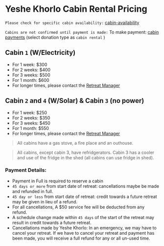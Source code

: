 # Yeshe Khorlo Cabin Rental Pricing

```Please check for specific cabin availability:``` [cabin-availability](mailto:admin@yeshekhorlousa.com?subject=cabin-availability)

```Cabins are not confirmed until payment is made:```
To make payment: [cabin payments](https://yeshekhorlousa.com/donations-and-payments/) (select donation type as ```cabin rental``` )

## Cabin ```1``` (W/Electricity)
- For 1 week: $300
- For 2 weeks: $400
- For 3 weeks: $500
- For 1 month: $600
- For longer times, please contact the [Retreat Manager](mailto:admin@yeshekhorlousa.com?subject=cabin-inquiry)

## Cabin ```2``` and ```4``` (W/Solar) & Cabin ```3``` (no power)
- For 1 week: $250
- For 2 weeks: $350
- For 3 weeks: $450
- For 1 month: $550
- For longer times, please contact the [Retreat Manager](mailto:admin@yeshekhorlousa.com?subject=cabin-inquiry)

[//]: # (daily price is $20 if not a full week)

> All cabins have a gas stove, a fire place and an outhouse.

> All cabins, except cabin 3, have refridgerators. Cabin 3 has a cooler and use of the fridge in the shed (all cabins can use fridge in shed).

### Payment Details:
- Payment in Full is required to reserve a cabin
- ```45 days or more``` from start date of retreat: cancellations maybe be made and refunded in full.
- ```45 day or less``` from start date of retreat: credit towards a future retreat may be given in lieu of a refund.
- For all cancellations, A $50 service fee will be deducted from any refund.
- A schedule change made within ```45 days``` of the start of the retreat may result in credit towards a future retreat.
- Cancellations made by Yeshe Khorlo: In an emergency, we may have to cancel your retreat. If we have to cancel your retreat and payment has been made, you will receive a full refund for any or all un-used time.
